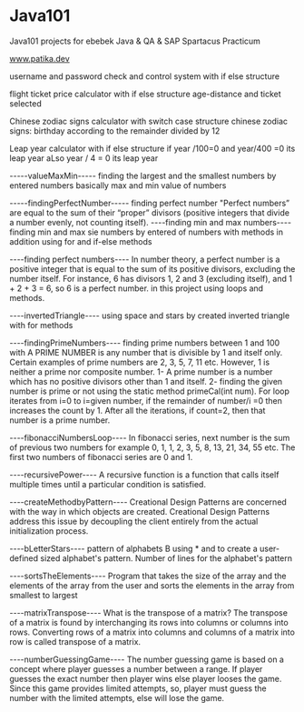# Java101
Java101 projects for ebebek Java &amp; QA &amp; SAP Spartacus Practicum

 www.patika.dev


username and password check and control system with if else structure

flight ticket price calculator with if else structure
age-distance and ticket selected

Chinese zodiac signs calculator with switch case structure 
chinese zodiac signs: birthday according to the remainder divided by 12

Leap year calculator with if else structure
if year /100=0 and year/400 =0 its leap year
aLso year / 4 = 0 its leap year

-----valueMaxMin-----
finding the largest and the smallest numbers by entered numbers
basically max and min value of numbers

-----findingPerfectNumber-----
finding perfect number
"Perfect numbers” are equal to the sum of their “proper” divisors (positive integers that divide a number evenly, not counting itself).
----finding min and max numbers----
finding min and max sie numbers by entered of numbers with methods in addition using for and if-else methods

----finding perfect numbers----
In number theory, a perfect number is a positive integer that is equal to the sum of its positive divisors, excluding the number itself. For instance, 6 has divisors 1, 2 and 3 (excluding itself), and 1 + 2 + 3 = 6, so 6 is a perfect number.
in this project using loops and methods.

----invertedTriangle----
using space and stars by created inverted triangle with for methods


----findingPrimeNumbers----
finding prime numbers between 1 and 100 with 
A PRIME NUMBER  is any number that is divisible by 1 and itself only. Certain examples of prime numbers are 2, 3, 5, 7, 11 etc. However, 1 is neither a prime nor composite number.
1- A prime number is a number which has no positive divisors other than 1 and itself.
2- finding the given number is prime or not using the static method primeCal(int num). For loop iterates from i=0 to i=given number, if the remainder of number/i =0 then increases the count by 1. After all the iterations, if count=2, then that number is a prime number.

----fibonacciNumbersLoop----
In fibonacci series, next number is the sum of previous two numbers for example 0, 1, 1, 2, 3, 5, 8, 13, 21, 34, 55 etc. The first two numbers of fibonacci series are 0 and 1.


----recursivePower----
A recursive function is a function that calls itself multiple times until a particular condition is satisfied.

----createMethodbyPattern----
Creational Design Patterns are concerned with the way in which objects are created.
Creational Design Patterns address this issue by decoupling the client entirely from the actual initialization process.


----bLetterStars----
pattern of alphabets B using * and to create a user-defined sized alphabet's pattern. Number of lines for the alphabet's pattern

----sortsTheElements----
Program that takes the size of the array and the elements of the array from the user and sorts the elements in the array from smallest to largest


----matrixTranspose----
What is the transpose of a matrix?
The transpose of a matrix is found by interchanging its rows into columns or columns into rows.
Converting rows of a matrix into columns and columns of a matrix into row is called transpose of a matrix.

----numberGuessingGame----
The number guessing game is based on a concept where player guesses a number between a range. If player guesses the exact number then player wins else player looses the game. Since this game provides limited attempts, so, player must guess the number with the limited attempts, else will lose the game.









